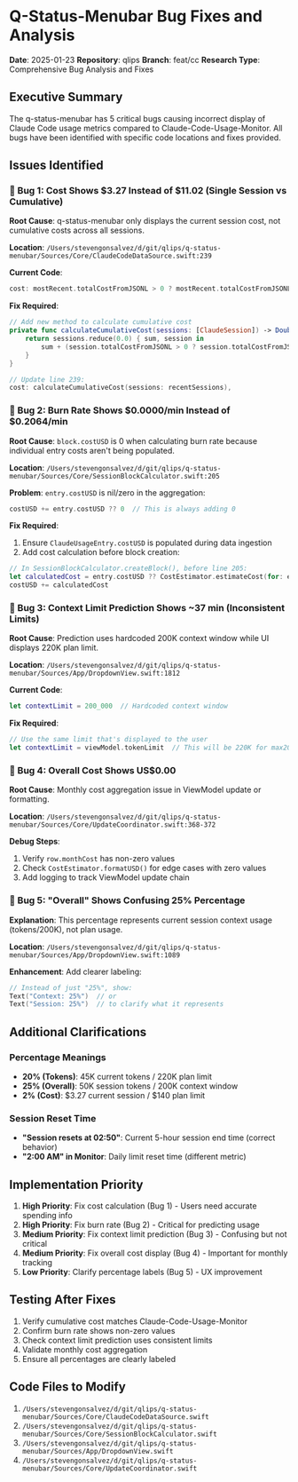 # Q-Status-Menubar Bug Fixes and Analysis

**Date**: 2025-01-23
**Repository**: qlips
**Branch**: feat/cc
**Research Type**: Comprehensive Bug Analysis and Fixes

## Executive Summary

The q-status-menubar has 5 critical bugs causing incorrect display of Claude Code usage metrics compared to Claude-Code-Usage-Monitor. All bugs have been identified with specific code locations and fixes provided.

## Issues Identified

### 🐛 Bug 1: Cost Shows $3.27 Instead of $11.02 (Single Session vs Cumulative)

**Root Cause**: q-status-menubar only displays the current session cost, not cumulative costs across all sessions.

**Location**: `/Users/stevengonsalvez/d/git/qlips/q-status-menubar/Sources/Core/ClaudeCodeDataSource.swift:239`

**Current Code**:
```swift
cost: mostRecent.totalCostFromJSONL > 0 ? mostRecent.totalCostFromJSONL : mostRecent.totalCost,
```

**Fix Required**:
```swift
// Add new method to calculate cumulative cost
private func calculateCumulativeCost(sessions: [ClaudeSession]) -> Double {
    return sessions.reduce(0.0) { sum, session in
        sum + (session.totalCostFromJSONL > 0 ? session.totalCostFromJSONL : session.totalCost)
    }
}

// Update line 239:
cost: calculateCumulativeCost(sessions: recentSessions),
```

### 🐛 Bug 2: Burn Rate Shows $0.0000/min Instead of $0.2064/min

**Root Cause**: `block.costUSD` is 0 when calculating burn rate because individual entry costs aren't being populated.

**Location**: `/Users/stevengonsalvez/d/git/qlips/q-status-menubar/Sources/Core/SessionBlockCalculator.swift:205`

**Problem**: `entry.costUSD` is nil/zero in the aggregation:
```swift
costUSD += entry.costUSD ?? 0  // This is always adding 0
```

**Fix Required**:
1. Ensure `ClaudeUsageEntry.costUSD` is populated during data ingestion
2. Add cost calculation before block creation:
```swift
// In SessionBlockCalculator.createBlock(), before line 205:
let calculatedCost = entry.costUSD ?? CostEstimator.estimateCost(for: entry)
costUSD += calculatedCost
```

### 🐛 Bug 3: Context Limit Prediction Shows ~37 min (Inconsistent Limits)

**Root Cause**: Prediction uses hardcoded 200K context window while UI displays 220K plan limit.

**Location**: `/Users/stevengonsalvez/d/git/qlips/q-status-menubar/Sources/App/DropdownView.swift:1812`

**Current Code**:
```swift
let contextLimit = 200_000  // Hardcoded context window
```

**Fix Required**:
```swift
// Use the same limit that's displayed to the user
let contextLimit = viewModel.tokenLimit  // This will be 220K for max20 plan
```

### 🐛 Bug 4: Overall Cost Shows US$0.00

**Root Cause**: Monthly cost aggregation issue in ViewModel update or formatting.

**Location**: `/Users/stevengonsalvez/d/git/qlips/q-status-menubar/Sources/Core/UpdateCoordinator.swift:368-372`

**Debug Steps**:
1. Verify `row.monthCost` has non-zero values
2. Check `CostEstimator.formatUSD()` for edge cases with zero values
3. Add logging to track ViewModel update chain

### 🐛 Bug 5: "Overall" Shows Confusing 25% Percentage

**Explanation**: This percentage represents current session context usage (tokens/200K), not plan usage.

**Location**: `/Users/stevengonsalvez/d/git/qlips/q-status-menubar/Sources/App/DropdownView.swift:1089`

**Enhancement**: Add clearer labeling:
```swift
// Instead of just "25%", show:
Text("Context: 25%")  // or
Text("Session: 25%")  // to clarify what it represents
```

## Additional Clarifications

### Percentage Meanings
- **20% (Tokens)**: 45K current tokens / 220K plan limit
- **25% (Overall)**: 50K session tokens / 200K context window
- **2% (Cost)**: $3.27 current session / $140 plan limit

### Session Reset Time
- **"Session resets at 02:50"**: Current 5-hour session end time (correct behavior)
- **"2:00 AM" in Monitor**: Daily limit reset time (different metric)

## Implementation Priority

1. **High Priority**: Fix cost calculation (Bug 1) - Users need accurate spending info
2. **High Priority**: Fix burn rate (Bug 2) - Critical for predicting usage
3. **Medium Priority**: Fix context limit prediction (Bug 3) - Confusing but not critical
4. **Medium Priority**: Fix overall cost display (Bug 4) - Important for monthly tracking
5. **Low Priority**: Clarify percentage labels (Bug 5) - UX improvement

## Testing After Fixes

1. Verify cumulative cost matches Claude-Code-Usage-Monitor
2. Confirm burn rate shows non-zero values
3. Check context limit prediction uses consistent limits
4. Validate monthly cost aggregation
5. Ensure all percentages are clearly labeled

## Code Files to Modify

1. `/Users/stevengonsalvez/d/git/qlips/q-status-menubar/Sources/Core/ClaudeCodeDataSource.swift`
2. `/Users/stevengonsalvez/d/git/qlips/q-status-menubar/Sources/Core/SessionBlockCalculator.swift`
3. `/Users/stevengonsalvez/d/git/qlips/q-status-menubar/Sources/App/DropdownView.swift`
4. `/Users/stevengonsalvez/d/git/qlips/q-status-menubar/Sources/Core/UpdateCoordinator.swift`